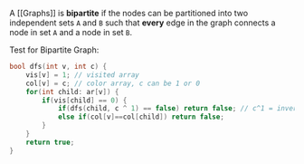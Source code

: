 A [[Graphs]] is **bipartite** if the nodes can be partitioned into two independent sets `A` and `B` such that **every** edge in the graph connects a node in set `A` and a node in set `B`.

Test for Bipartite Graph:

```cpp
bool dfs(int v, int c) {
	vis[v] = 1; // visited array
	col[v] = c; // color array, c can be 1 or 0
	for(int child: ar[v]) {
		if(vis[child] == 0) {
			if(dfs(child, c ^ 1) == false) return false; // c^1 = inversion with XOR
			else if(col[v]==col[child]) return false;
		}
	}
	return true;
}
```